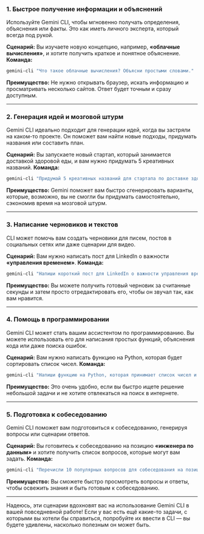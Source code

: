 ### 1\. Быстрое получение информации и объяснений

Используйте Gemini CLI, чтобы мгновенно получать определения, объяснения или факты. Это как иметь личного эксперта, который всегда под рукой.

**Сценарий:** Вы изучаете новую концепцию, например, **«облачные вычисления»**, и хотите получить краткое и понятное объяснение.
**Команда:**

```bash
gemini-cli "Что такое облачные вычисления? Объясни простыми словами."
```

**Преимущество:** Не нужно открывать браузер, искать информацию и просматривать несколько сайтов. Ответ будет точным и сразу доступным.

-----

### 2\. Генерация идей и мозговой штурм

Gemini CLI идеально подходит для генерации идей, когда вы застряли на каком-то проекте. Он поможет вам найти новые подходы, придумать названия или составить план.

**Сценарий:** Вы запускаете новый стартап, который занимается доставкой здоровой еды, и вам нужно придумать 5 креативных названий.
**Команда:**

```bash
gemini-cli "Придумай 5 креативных названий для стартапа по доставке здоровой еды. Названия должны быть короткими и запоминающимися."
```

**Преимущество:** Gemini поможет вам быстро сгенерировать варианты, которые, возможно, вы не смогли бы придумать самостоятельно, сэкономив время на мозговой штурм.

-----

### 3\. Написание черновиков и текстов

CLI может помочь вам создать черновики для писем, постов в социальных сетях или даже сценарии для видео.

**Сценарий:** Вам нужно написать пост для LinkedIn о важности **«управления временем»**.
**Команда:**

```bash
gemini-cli "Напиши короткий пост для LinkedIn о важности управления временем. Пост должен содержать 3 практических совета."
```

**Преимущество:** Вы можете получить готовый черновик за считанные секунды и затем просто отредактировать его, чтобы он звучал так, как вам нравится.

-----

### 4\. Помощь в программировании

Gemini CLI может стать вашим ассистентом по программированию. Вы можете использовать его для написания простых функций, объяснения кода или даже поиска ошибок.

**Сценарий:** Вам нужно написать функцию на Python, которая будет сортировать список чисел.
**Команда:**

```bash
gemini-cli "Напиши функцию на Python, которая принимает список чисел и возвращает его отсортированным по возрастанию."
```

**Преимущество:** Это очень удобно, если вы быстро ищете решение небольшой задачи и не хотите отвлекаться на поиск в интернете.

-----

### 5\. Подготовка к собеседованию

Gemini CLI поможет вам подготовиться к собеседованию, генерируя вопросы или сценарии ответов.

**Сценарий:** Вы готовитесь к собеседованию на позицию **«инженера по данным»** и хотите получить список вопросов, которые могут вам задать.
**Команда:**

```bash
gemini-cli "Перечисли 10 популярных вопросов для собеседования на позицию data engineer. Дай краткий ответ на каждый из них."
```

**Преимущество:** Вы сможете быстро просмотреть вопросы и ответы, чтобы освежить знания и быть готовым к собеседованию.

-----

Надеюсь, эти сценарии вдохновят вас на использование Gemini CLI в вашей повседневной работе\! Если у вас есть ещё какие-то задачи, с которыми вы хотели бы справиться, попробуйте их ввести в CLI — вы будете удивлены, насколько полезным он может быть.